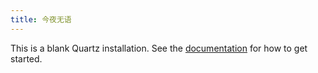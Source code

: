 ```yaml
---
title: 今夜无语
---
```


This is a blank Quartz installation.
See the [documentation](https://quartz.jzhao.xyz) for how to get started.
